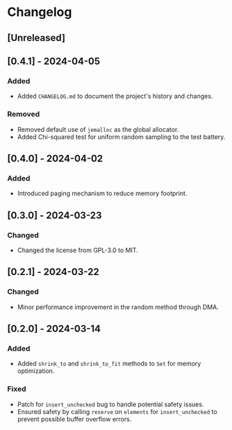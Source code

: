 # Changelog

## [Unreleased]

## [0.4.1] - 2024-04-05
### Added
- Added `CHANGELOG.md` to document the project's history and changes.

### Removed
- Removed default use of `jemalloc` as the global allocator.
- Added Chi-squared test for uniform random sampling to the test battery.

## [0.4.0] - 2024-04-02
### Added
- Introduced paging mechanism to reduce memory footprint.

## [0.3.0] - 2024-03-23
### Changed
- Changed the license from GPL-3.0 to MIT.

## [0.2.1] - 2024-03-22
### Changed
- Minor performance improvement in the random method through DMA.

## [0.2.0] - 2024-03-14
### Added
- Added `shrink_to` and `shrink_to_fit` methods to `Set` for memory optimization.

### Fixed
- Patch for `insert_unchecked` bug to handle potential safety issues.
- Ensured safety by calling `reserve` on `elements` for `insert_unchecked` to prevent possible buffer overflow errors.
